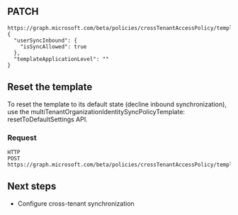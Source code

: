 ## PATCH
```
https://graph.microsoft.com/beta/policies/crossTenantAccessPolicy/templates/multiTenantOrganizationIdentitySynchronization
{
  "userSyncInbound": {
    "isSyncAllowed": true
  },
  "templateApplicationLevel": ""
}
```

## Reset the template
To reset the template to its default state (decline inbound synchronization), use the multiTenantOrganizationIdentitySyncPolicyTemplate: resetToDefaultSettings API.

### Request
```
HTTP
POST https://graph.microsoft.com/beta/policies/crossTenantAccessPolicy/templates/multiTenantOrganizationIdentitySynchronization/resetToDefaultSettings
```

## Next steps
- Configure cross-tenant synchronization